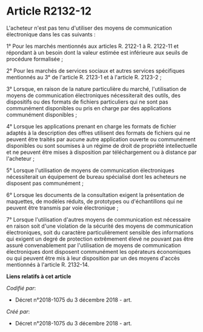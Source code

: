 # Article R2132-12

L'acheteur n'est pas tenu d'utiliser des moyens de communication électronique dans les cas suivants :

1° Pour les marchés mentionnés aux articles R. 2122-1 à R. 2122-11 et répondant à un besoin dont la valeur estimée est
inférieure aux seuils de procédure formalisée ;

2° Pour les marchés de services sociaux et autres services spécifiques mentionnés au 3° de l'article R. 2123-1 et à l'article
R. 2123-2 ;

3° Lorsque, en raison de la nature particulière du marché, l'utilisation de moyens de communication électroniques
nécessiterait des outils, des dispositifs ou des formats de fichiers particuliers qui ne sont pas communément disponibles ou
pris en charge par des applications communément disponibles ;

4° Lorsque les applications prenant en charge les formats de fichier adaptés à la description des offres utilisent des
formats de fichiers qui ne peuvent être traités par aucune autre application ouverte ou communément disponibles ou sont
soumises à un régime de droit de propriété intellectuelle et ne peuvent être mises à disposition par téléchargement ou à
distance par l'acheteur ;

5° Lorsque l'utilisation de moyens de communication électroniques nécessiterait un équipement de bureau spécialisé dont les
acheteurs ne disposent pas communément ;

6° Lorsque les documents de la consultation exigent la présentation de maquettes, de modèles réduits, de prototypes ou
d'échantillons qui ne peuvent être transmis par voie électronique ;

7° Lorsque l'utilisation d'autres moyens de communication est nécessaire en raison soit d'une violation de la sécurité des
moyens de communication électroniques, soit du caractère particulièrement sensible des informations qui exigent un degré de
protection extrêmement élevé ne pouvant pas être assuré convenablement par l'utilisation de moyens de communication
électroniques dont disposent communément les opérateurs économiques ou qui peuvent être mis à leur disposition par un des
moyens d'accès mentionnés à l'article R. 2132-14.

**Liens relatifs à cet article**

_Codifié par_:

  - Décret n°2018-1075 du 3 décembre 2018 - art.

_Créé par_:

  - Décret n°2018-1075 du 3 décembre 2018 - art.
